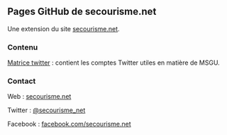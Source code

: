 ## Pages GitHub de secourisme.net

Une extension du site [secourisme.net](https://www.secourisme.net/).

### Contenu

[Matrice twitter](https://www.secourisme.net/spip.php?article735) : contient les comptes Twitter utiles en matière de MSGU.

### Contact

Web : [secourisme.net](https://www.secourisme.net/)

Twitter : [@secourisme_net](https://twitter.com/secourisme_net)

Facebook : [facebook.com/secourisme.net](https://www.facebook.com/secourisme.net)
